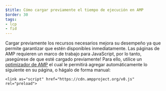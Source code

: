 ```yaml
---
$title: Cómo cargar previamente el tiempo de ejecución en AMP
$order: 30
tags:
- lcp
- fid
---
```


Cargar previamente los recursos necesarios mejora su desempeño ya que permite garantizar que estén disponibles inmediatamente. Las páginas de AMP requieren un marco de trabajo para JavaScript, por lo tanto, ¡asegúrese de que esté cargado previamente! Para ello, utilice un [optimizador de AMP](https://amp.dev/documentation/guides-and-tutorials/optimize-and-measure/amp-optimizer-guide/) el cual le permitirá agregar automáticamente lo siguiente en su página, o hágalo de forma manual:

```
<link as="script" href="https://cdn.ampproject.org/v0.js" rel="preload">
```

